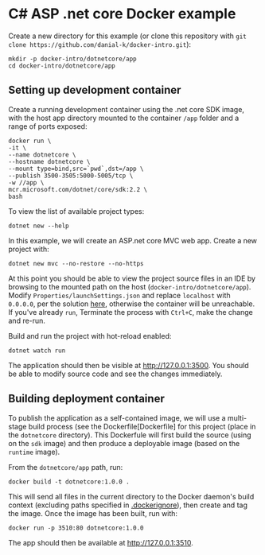 # C# ASP .net core Docker example
Create a new directory for this example (or clone this repository with ```git clone https://github.com/danial-k/docker-intro.git```):
```
mkdir -p docker-intro/dotnetcore/app
cd docker-intro/dotnetcore/app
```

## Setting up development container
Create a running development container using the .net core SDK image, with the host app directory mounted to the container ```/app``` folder and a range of ports exposed:
```
docker run \
-it \
--name dotnetcore \
--hostname dotnetcore \
--mount type=bind,src=`pwd`,dst=/app \
--publish 3500-3505:5000-5005/tcp \
-w //app \
mcr.microsoft.com/dotnet/core/sdk:2.2 \
bash
```

To view the list of available project types:
```
dotnet new --help
```

In this example, we will create an ASP.net core MVC web app.  Create a new project with:
```
dotnet new mvc --no-restore --no-https
```
At this point you should be able to view the project source files in an IDE by browsing to the mounted path on the host (```docker-intro/dotnetcore/app```).   Modify ```Properties/launchSettings.json``` and replace ```localhost``` with ```0.0.0.0```, per the solution [here](https://stackoverflow.com/questions/51188774/docker-dotnet-watch-run-error-unable-to-bind-to-https-localhost5000-on-the-i), otherwise the container will be unreachable.  If you've already ```run```, Terminate the process with ```Ctrl+C```, make the change and re-run.

Build and run the project with hot-reload enabled:
```
dotnet watch run
```

The application should then be visible at http://127.0.0.1:3500.  You should be able to modify source code and see the changes immediately.

## Building deployment container
To publish the application as a self-contained image, we will use a multi-stage build process (see the Dockerfile[Dockerfile] for this project (place in the ```dotnetcore``` directory).  This Dockerfule will first build the source (using on the ```sdk``` image) and then produce a deployable image (based on the ```runtime``` image).

From the ```dotnetcore/app``` path, run:
```
docker build -t dotnetcore:1.0.0 .
```
This will send all files in the current directory to the Docker daemon's build context  (excluding paths specified in [.dockerignore](.dockerignore)), then create and tag the image.  Once the image has been built, run with:
```
docker run -p 3510:80 dotnetcore:1.0.0
```
The app should then be available at http://127.0.0.1:3510.
